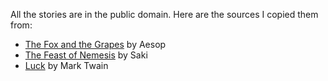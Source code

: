All the stories are in the public domain. Here are the sources I copied them
from:

* [The Fox and the Grapes] by Aesop
* [The Feast of Nemesis] by Saki
* [Luck] by Mark Twain

[The Fox and the Grapes]: https://www.gutenberg.org/cache/epub/28/pg28-images.html#chap31
[The Feast of Nemesis]: https://www.libraryofshortstories.com/onlinereader/the-feast-of-nemesis
[Luck]: https://www.libraryofshortstories.com/onlinereader/luck
